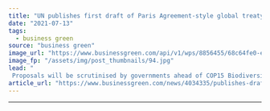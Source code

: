 ```yaml
---
title: "UN publishes first draft of Paris Agreement-style global treaty for tackling biodiversity loss"
date: "2021-07-13"
tags: 
  - business green
source: "business green"
image_url: "https://www.businessgreen.com/api/v1/wps/8856455/68c64fe0-e5e1-4085-aef7-c17f26b97b7c/6/iStock-186745672-185x114.jpg"
image_fp: "/assets/img/post_thumbnails/94.jpg"
lead: "
 Proposals will be scrutinised by governments ahead of COP15 Biodiversity Summit in Kunming this autumn, where the final text is expected to be negotiated ..."
article_url: "https://www.businessgreen.com/news/4034335/publishes-draft-paris-agreement-style-global-treaty-tackling-biodiversity-loss"
---
```


---

